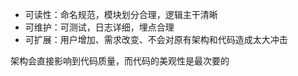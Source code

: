 - 可读性：命名规范，模块划分合理，逻辑主干清晰
- 可维护：可测试，日志详细，埋点合理
- 可扩展：用户增加、需求改变、不会对原有架构和代码造成太大冲击

架构会直接影响到代码质量，而代码的美观性是最次要的